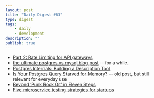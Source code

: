 ```yaml
---
layout: post
title: "Daily Digest #63"
type: digest
tags: 
    - daily
    - development
description: ""
publish: true
---
```


- [Part 2: Rate Limiting for API gateways](https://blog.getambassador.io/rate-limiting-for-api-gateways-892310a2da02?source=jakartadev.org)
- [the ultimate postgres vs mysql blog post](https://di.nmfay.com/postgres-vs-mysql?source=jakartadev.org) -- for a while..
- [Postgres Internals: Building a Description Tool](https://www.dataquest.io/blog/postgres-internals/?source=jakartadev.org)
- [Is Your Postgres Query Starved for Memory?](http://patshaughnessy.net/2016/1/22/is-your-postgres-query-starved-for-memory?source=jakartadev.org) -- old post, but still relevant for everyday use
- [Beyond ‘Punk Rock Git’ in Eleven Steps](https://zwischenzugs.com/2018/05/14/beyond-punk-rock-git-in-eleven-steps/?source=jakartadev.org)
- [Five microservice testing strategies for startups](https://buttercms.com/books/microservices-for-startups/five-microservice-testing-strategies-for-startups?source=jakartadev.org)